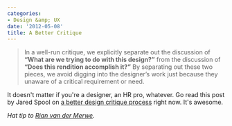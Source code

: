 ```yaml
---
categories:
- Design &amp; UX
date: '2012-05-08'
title: A Better Critique
---
```


<blockquote>In a well-run critique, we explicitly separate out the discussion of <strong>“What are we trying to do with this design?”</strong> from the discussion of <strong>“Does this rendition accomplish it?”</strong> By separating out these two pieces, we avoid digging into the designer’s work just because they unaware of a critical requirement or need.</blockquote>

It doesn't matter if you're a designer, an HR pro, whatever. Go read this post by Jared Spool on <a href="http://www.uie.com/brainsparks/2011/10/27/moving-from-critical-review-to-critique/">a better design critique process</a> right now. It's awesome.

<em>Hat tip to <a href="http://www.elezea.com/">Rian van der Merwe</a>.</em>